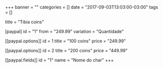 +++
banner = ""
categories = []
date = "2017-09-03T13:03:00-03:00"
tags = []

title = "Tibia coins"

[paypal]
id = "1"
from = "249.99"
variation = "Quantidade"

[[paypal.options]]
id = 1
title = "100 coins"
price = "249.99"

[[paypal.options]]
id = 2
title = "200 coins"
price = "449.99"

[[paypal.fields]]
id = "1"
name = "Nome do char"
+++
